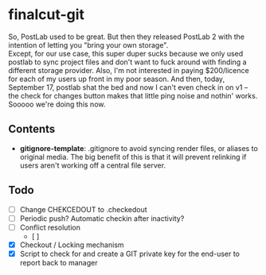 # finalcut-git
So, PostLab used to be great.  But then they released PostLab 2 with the intention of letting you "bring your own storage".  
Except, for our use case, this super duper sucks because we only used postlab to sync project files and don't want to fuck around with finding a different storage provider.  Also, I'm not interested in paying $200/licence for each of my users up front in my poor season.
And then, today, September 17, postlab shat the bed and now I can't even check in on v1 – the check for changes button makes that little ping noise and nothin' works.  Sooooo we're doing this now.  

## Contents
- **gitignore-template**: .gitignore to avoid syncing render files, or aliases to original media.  The big benefit of this is that it will prevent relinking if users aren't working off a central file server.

## Todo
- [ ] Change CHEKCEDOUT to .checkedout
- [ ] Periodic push?  Automatic checkin after inactivity?
- [ ] Conflict resolution
    - [ ]
- [X] Checkout / Locking mechanism
- [X] Script to check for and create a GIT private key for the end-user to report back to manager